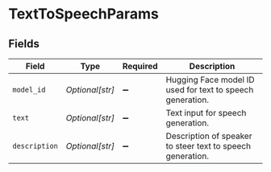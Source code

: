 # TextToSpeechParams


## Fields

| Field                                                      | Type                                                       | Required                                                   | Description                                                |
| ---------------------------------------------------------- | ---------------------------------------------------------- | ---------------------------------------------------------- | ---------------------------------------------------------- |
| `model_id`                                                 | *Optional[str]*                                            | :heavy_minus_sign:                                         | Hugging Face model ID used for text to speech generation.  |
| `text`                                                     | *Optional[str]*                                            | :heavy_minus_sign:                                         | Text input for speech generation.                          |
| `description`                                              | *Optional[str]*                                            | :heavy_minus_sign:                                         | Description of speaker to steer text to speech generation. |